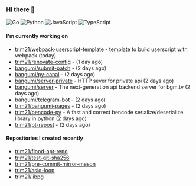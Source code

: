 ### Hi there 👋

![Go](https://img.shields.io/badge/go-%2300ADD8.svg?style=for-the-badge&logo=go&logoColor=white)
![Python](https://img.shields.io/badge/python-3670A0?style=for-the-badge&logo=python&logoColor=ffdd54)
![JavaScript](https://img.shields.io/badge/javascript-%23323330.svg?style=for-the-badge&logo=javascript&logoColor=%23F7DF1E)
![TypeScript](https://img.shields.io/badge/typescript-%23007ACC.svg?style=for-the-badge&logo=typescript&logoColor=white)

#### I'm currently working on

- [trim21/webpack-userscript-template](https://github.com/trim21/webpack-userscript-template) - template to build userscript with webpack (today)
- [trim21/renovate-config](https://github.com/trim21/renovate-config) -  (1 day ago)
- [bangumi/submit-patch](https://github.com/bangumi/submit-patch) -  (2 days ago)
- [bangumi/py-canal](https://github.com/bangumi/py-canal) -  (2 days ago)
- [bangumi/server-private](https://github.com/bangumi/server-private) - HTTP sever for private api (2 days ago)
- [bangumi/server](https://github.com/bangumi/server) - The next-generation api backend server for bgm.tv (2 days ago)
- [bangumi/telegram-bot](https://github.com/bangumi/telegram-bot) -  (2 days ago)
- [trim21/bangumi-pages](https://github.com/trim21/bangumi-pages) -  (2 days ago)
- [trim21/bencode-py](https://github.com/trim21/bencode-py) - A fast and correct bencode serialize/deserialize library in python (2 days ago)
- [trim21/pt-repost](https://github.com/trim21/pt-repost) -  (2 days ago)

#### Repositories I created recently

- [trim21/flood-apt-repo](https://github.com/trim21/flood-apt-repo)
- [trim21/test-git-sha256](https://github.com/trim21/test-git-sha256)
- [trim21/pre-commit-mirror-meson](https://github.com/trim21/pre-commit-mirror-meson)
- [trim21/asio-loop](https://github.com/trim21/asio-loop)
- [trim21/libpg](https://github.com/trim21/libpg)
